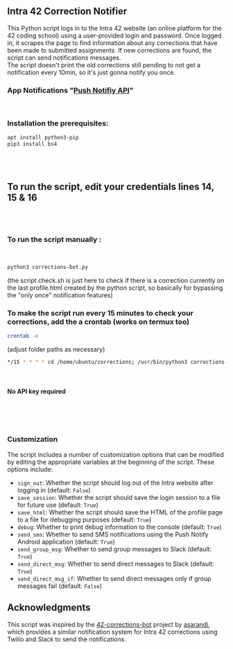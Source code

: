 ## Intra 42 Correction Notifier
This Python script logs in to the Intra 42 website (an online platform for the 42 coding school) using a user-provided login and password. Once logged in, it scrapes the page to find information about any corrections that have been made to submitted assignments. If new corrections are found, the script can send notifications messages.
</br>
The script doesn't print the old corrections still pending to not get a notification every 10min, so it's just gonna notify you once.


### App Notifications "[Push Notifiy API](https://play.google.com/store/apps/details?id=net.xdroid.pn&hl=en_US&pli=1)"
</br>


### Installation the prerequisites:
```bash
apt install python3-pip
pip3 install bs4
```
</br>
</br>


## To run the script, edit your credentials lines 14, 15 & 16 
</br>
</br>


### To run the script manually : 
</br>

```bash
python3 corrections-bot.py
```
(the script check.sh is just here to check if there is a correction currently on the last profile.html created by the python script, so basically for bypassing the "only once" notification features)
</br>


### To make the script run every 15 minutes to check your corrections, add the a crontab (works on termux too)
```bash
crontab -e
```
(adjust folder paths as necessary)
```bash
*/15 * * * * cd /home/ubuntu/corrections; /usr/bin/python3 corrections-bot.py >> execution.log 2>&1
```
</br>


#### No API key required
</br>
</br>
</br>

### Customization

The script includes a number of customization options that can be modified by editing the appropriate variables at the beginning of the script. These options include:

- `sign_out`: Whether the script should log out of the Intra website after logging in (default: `False`)
- `save_session`: Whether the script should save the login session to a file for future use (default: `True`)
- `save_html`: Whether the script should save the HTML of the profile page to a file for debugging purposes (default: `True`)
- `debug`: Whether to print debug information to the console (default: `True`)
- `send_sms`: Whether to send SMS notifications using the Push Notify Android application (default: `True`)
- `send_group_msg`: Whether to send group messages to Slack (default: `True`)
- `send_direct_msg`: Whether to send direct messages to Slack (default: `True`)
- `send_direct_msg_if`: Whether to send direct messages only if group messages fail (default: `False`)

## Acknowledgments

This script was inspired by the [42-corrections-bot](https://github.com/asarandi/42-corrections-bot) project by [asarandi](https://github.com/asarandi), which provides a similar notification system for Intra 42 corrections using Twilio and Slack to send the notifications.


